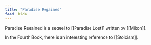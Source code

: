 ```yaml
---
title: "Paradise Regained"
feed: hide
---
```


Paradise Regained is a sequel to [[Paradise Lost]] written by [[Milton]]. 


In the Fourth Book, there is an interesting reference to [[Stoicism]]. <!-- TODO -->